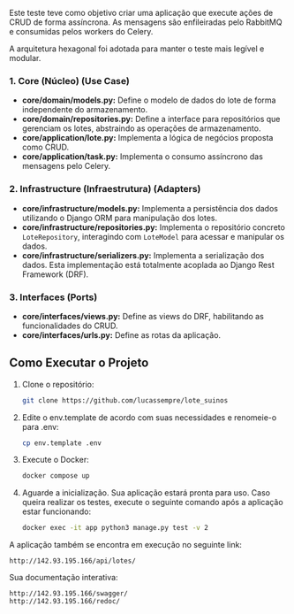 Este teste teve como objetivo criar uma aplicação que execute ações de CRUD de forma assíncrona. As mensagens são enfileiradas pelo RabbitMQ e consumidas pelos workers do Celery.

A arquitetura hexagonal foi adotada para manter o teste mais legível e modular.

### 1. Core (Núcleo) (Use Case)
- **core/domain/models.py:** Define o modelo de dados do lote de forma independente do armazenamento.
- **core/domain/repositories.py:** Define a interface para repositórios que gerenciam os lotes, abstraindo as operações de armazenamento.
- **core/application/lote.py:** Implementa a lógica de negócios proposta como CRUD.
- **core/application/task.py:** Implementa o consumo assíncrono das mensagens pelo Celery.

### 2. Infrastructure (Infraestrutura) (Adapters)
- **core/infrastructure/models.py:** Implementa a persistência dos dados utilizando o Django ORM para manipulação dos lotes.
- **core/infrastructure/repositories.py:** Implementa o repositório concreto `LoteRepository`, interagindo com `LoteModel` para acessar e manipular os dados.
- **core/infrastructure/serializers.py:** Implementa a serialização dos dados. Esta implementação está totalmente acoplada ao Django Rest Framework (DRF).

### 3. Interfaces (Ports)
- **core/interfaces/views.py:** Define as views do DRF, habilitando as funcionalidades do CRUD.
- **core/interfaces/urls.py:** Define as rotas da aplicação.

## Como Executar o Projeto

1. Clone o repositório:
   ```bash
   git clone https://github.com/lucassempre/lote_suinos
   ```
   
2. Edite o env.template de acordo com suas necessidades e renomeie-o para .env:
    ```bash
    cp env.template .env
    ```

3. Execute o Docker:
    ```bash
    docker compose up
    ```

4. Aguarde a inicialização. Sua aplicação estará pronta para uso. Caso queira realizar os testes, execute o seguinte comando após a aplicação estar funcionando:
    ````bash
    docker exec -it app python3 manage.py test -v 2
    ````

A aplicação também se encontra em execução no seguinte link:
```
http://142.93.195.166/api/lotes/
```
Sua documentação interativa:
```
http://142.93.195.166/swagger/
http://142.93.195.166/redoc/
```
